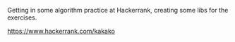 Getting in some algorithm practice at Hackerrank, creating some libs for the exercises.

https://www.hackerrank.com/kakako